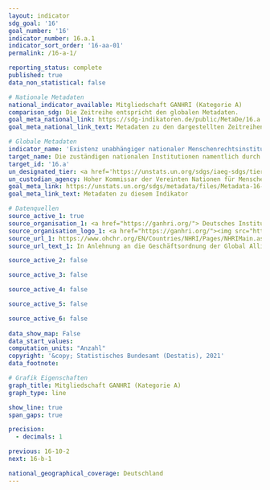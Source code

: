 ```yaml
---
layout: indicator    
sdg_goal: '16'    
goal_number: '16'    
indicator_number: 16.a.1    
indicator_sort_order: '16-aa-01'    
permalink: /16-a-1/    

reporting_status: complete    
published: true    
data_non_statistical: false    

# Nationale Metadaten    
national_indicator_available: Mitgliedschaft GANHRI (Kategorie A)    
comparison_sdg: Die Zeitreihe entspricht den globalen Metadaten.    
goal_meta_national_link: https://sdg-indikatoren.de/public/MetaDe/16.a.1.pdf    
goal_meta_national_link_text: Metadaten zu den dargestellten Zeitreihen    

# Globale Metadaten    
indicator_name: 'Existenz unabhängiger nationaler Menschenrechtsinstitutionen, die mit den "Pariser Grundsätzen" übereistimmen'    
target_name: Die zuständigen nationalen Institutionen namentlich durch internationale Zusammenarbeit beim Kapazitätsaufbau auf allen Ebenen zur Verhütung von Gewalt und zur Bekämpfung von Terrorismus und Kriminalität unterstützen, insbesondere in den Entwicklungsländern    
target_id: '16.a'    
un_designated_tier: <a href='https://unstats.un.org/sdgs/iaeg-sdgs/tier-classification/' title='Klicken Sie hier um weitere Informationen zur UN-Tier-Klassifikation zu erhalten.'  target='_blank'>Tier I</a>    
un_custodian_agency: Hoher Kommissar der Vereinten Nationen für Menschenrechte (OHCHR)    
goal_meta_link: https://unstats.un.org/sdgs/metadata/files/Metadata-16-0A-01.pdf    
goal_meta_link_text: Metadaten zu diesem Indikator        

# Datenquellen
source_active_1: true
source_organisation_1: <a href="https://ganhri.org/"> Deutsches Institut für Menschenrechte </a>
source_organisation_logo_1: <a href="https://ganhri.org/"><img src="https://g205sdgs.github.io/sdg-indicators/public/OrgImgDe/ganhri.png" alt="Logo ganhri" style="height:60px; width:148px"/></a>
source_url_1: https://www.ohchr.org/EN/Countries/NHRI/Pages/NHRIMain.aspx
source_url_text_1: In Anlehnung an die Geschäftsordnung der Global Alliance of National Human Rights Institutions (GANHRI)

source_active_2: false

source_active_3: false

source_active_4: false

source_active_5: false

source_active_6: false
    
data_show_map: False    
data_start_values:     
computation_units: "Anzahl"    
copyright: '&copy; Statistisches Bundesamt (Destatis), 2021'    
data_footnote:     

# Grafik Eigenschaften    
graph_title: Mitgliedschaft GANHRI (Kategorie A)    
graph_type: line    

show_line: true
span_gaps: true

precision:
  - decimals: 1    

previous: 16-10-2    
next: 16-b-1    

national_geographical_coverage: Deutschland    
---
```


<span></span>